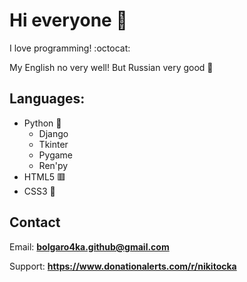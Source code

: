 # Hi everyone 👋

I love programming! :octocat:

My English no very well! But Russian very good 🎉

## Languages:
  - Python 🐍
    - Django
    - Tkinter
    - Pygame
    - Ren'py
  - HTML5 🟥
  - CSS3 🌈
<!--  - Javascript 🟧
  - C++ 🟦 -->

## Contact

Email: **bolgaro4ka.github@gmail.com**

Support: **https://www.donationalerts.com/r/nikitocka**
<!--
**bolgaro4ka/bolgaro4ka** is a ✨ _special_ ✨ repository because its `README.md` (this file) appears on your GitHub profile.

Here are some ideas to get you started:

- 🔭 I’m currently working on ...
- 🌱 I’m currently learning ...
- 👯 I’m looking to collaborate on ...
- 🤔 I’m looking for help with ...
- 💬 Ask me about ...
- 📫 How to reach me: ...
- 😄 Pronouns: ...
- ⚡ Fun fact: ...
-->
